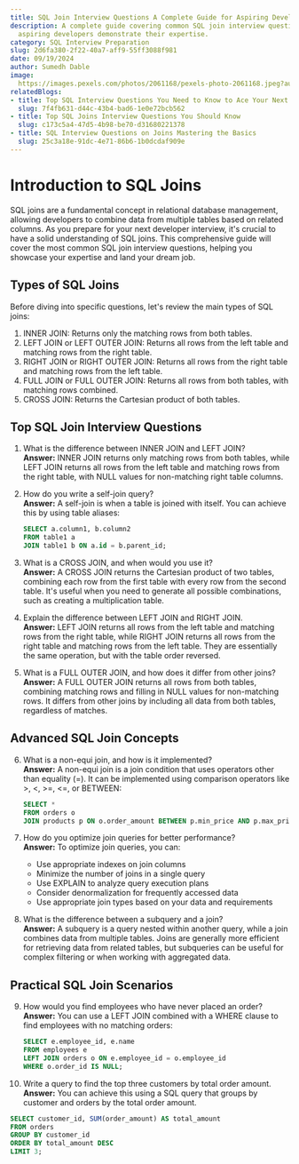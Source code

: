 ```yaml
---
title: SQL Join Interview Questions A Complete Guide for Aspiring Developers
description: A complete guide covering common SQL join interview questions to help
  aspiring developers demonstrate their expertise.
category: SQL Interview Preparation
slug: 2d6fa380-2f22-40a7-aff9-55ff3088f981
date: 09/19/2024
author: Sumedh Dable
image: 
  https://images.pexels.com/photos/2061168/pexels-photo-2061168.jpeg?auto=compress&cs=tinysrgb&w=600
relatedBlogs:
- title: Top SQL Interview Questions You Need to Know to Ace Your Next Tech Interview
  slug: 7f4fb631-d44c-43b4-bad6-1e0e72bcb562
- title: Top SQL Joins Interview Questions You Should Know
  slug: c173c5a4-47d5-4b98-be70-d31680221378
- title: SQL Interview Questions on Joins Mastering the Basics
  slug: 25c3a18e-91dc-4e71-86b6-1b0dcdaf909e
---
```


# Introduction to SQL Joins

SQL joins are a fundamental concept in relational database management, allowing developers to combine data from multiple tables based on related columns. As you prepare for your next developer interview, it's crucial to have a solid understanding of SQL joins. This comprehensive guide will cover the most common SQL join interview questions, helping you showcase your expertise and land your dream job.

## Types of SQL Joins

Before diving into specific questions, let's review the main types of SQL joins:

1. INNER JOIN: Returns only the matching rows from both tables.
2. LEFT JOIN or LEFT OUTER JOIN: Returns all rows from the left table and matching rows from the right table.
3. RIGHT JOIN or RIGHT OUTER JOIN: Returns all rows from the right table and matching rows from the left table.
4. FULL JOIN or FULL OUTER JOIN: Returns all rows from both tables, with matching rows combined.
5. CROSS JOIN: Returns the Cartesian product of both tables.

## Top SQL Join Interview Questions

1. What is the difference between INNER JOIN and LEFT JOIN?  
   **Answer:** INNER JOIN returns only matching rows from both tables, while LEFT JOIN returns all rows from the left table and matching rows from the right table, with NULL values for non-matching right table columns.

2. How do you write a self-join query?  
   **Answer:** A self-join is when a table is joined with itself. You can achieve this by using table aliases:  
   ```sql
   SELECT a.column1, b.column2
   FROM table1 a
   JOIN table1 b ON a.id = b.parent_id;
   ```

3. What is a CROSS JOIN, and when would you use it?  
   **Answer:** A CROSS JOIN returns the Cartesian product of two tables, combining each row from the first table with every row from the second table. It's useful when you need to generate all possible combinations, such as creating a multiplication table.

4. Explain the difference between LEFT JOIN and RIGHT JOIN.  
   **Answer:** LEFT JOIN returns all rows from the left table and matching rows from the right table, while RIGHT JOIN returns all rows from the right table and matching rows from the left table. They are essentially the same operation, but with the table order reversed.

5. What is a FULL OUTER JOIN, and how does it differ from other joins?  
   **Answer:** A FULL OUTER JOIN returns all rows from both tables, combining matching rows and filling in NULL values for non-matching rows. It differs from other joins by including all data from both tables, regardless of matches.

## Advanced SQL Join Concepts

6. What is a non-equi join, and how is it implemented?  
   **Answer:** A non-equi join is a join condition that uses operators other than equality (=). It can be implemented using comparison operators like >, <, >=, <=, or BETWEEN:  
   ```sql
   SELECT *
   FROM orders o
   JOIN products p ON o.order_amount BETWEEN p.min_price AND p.max_price;
   ```

7. How do you optimize join queries for better performance?  
   **Answer:** To optimize join queries, you can:  
   - Use appropriate indexes on join columns  
   - Minimize the number of joins in a single query  
   - Use EXPLAIN to analyze query execution plans  
   - Consider denormalization for frequently accessed data  
   - Use appropriate join types based on your data and requirements

8. What is the difference between a subquery and a join?  
   **Answer:** A subquery is a query nested within another query, while a join combines data from multiple tables. Joins are generally more efficient for retrieving data from related tables, but subqueries can be useful for complex filtering or when working with aggregated data.

## Practical SQL Join Scenarios

9. How would you find employees who have never placed an order?  
   **Answer:** You can use a LEFT JOIN combined with a WHERE clause to find employees with no matching orders:  
   ```sql
   SELECT e.employee_id, e.name
   FROM employees e
   LEFT JOIN orders o ON e.employee_id = o.employee_id
   WHERE o.order_id IS NULL;
   ```

10. Write a query to find the top three customers by total order amount.  
   **Answer:** You can achieve this using a SQL query that groups by customer and orders by the total order amount.  
   ```sql
   SELECT customer_id, SUM(order_amount) AS total_amount
   FROM orders
   GROUP BY customer_id
   ORDER BY total_amount DESC
   LIMIT 3;
   ```